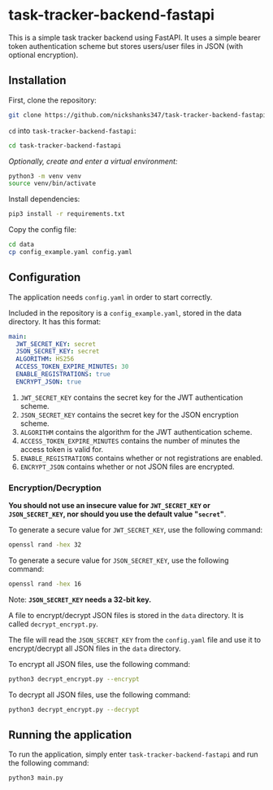# task-tracker-backend-fastapi

This is a simple task tracker backend using FastAPI. It uses a simple bearer token authentication scheme but stores users/user files in JSON (with optional encryption).

## Installation

First, clone the repository:

```bash
git clone https://github.com/nickshanks347/task-tracker-backend-fastapi
```

`cd` into `task-tracker-backend-fastapi`:

```bash
cd task-tracker-backend-fastapi
```

*Optionally, create and enter a virtual environment:*

```bash
python3 -m venv venv
source venv/bin/activate
```

Install dependencies:

```bash
pip3 install -r requirements.txt
```

Copy the config file:

```bash
cd data
cp config_example.yaml config.yaml
```

## Configuration

The application needs `config.yaml` in order to start correctly.

Included in the repository is a `config_example.yaml`, stored in the data directory. It has this format:

```yaml
main:
  JWT_SECRET_KEY: secret
  JSON_SECRET_KEY: secret
  ALGORITHM: HS256
  ACCESS_TOKEN_EXPIRE_MINUTES: 30
  ENABLE_REGISTRATIONS: true
  ENCRYPT_JSON: true
```

1. `JWT_SECRET_KEY` contains the secret key for the JWT authentication scheme.
2. `JSON_SECRET_KEY` contains the secret key for the JSON encryption scheme.
3. `ALGORITHM` contains the algorithm for the JWT authentication scheme.
4. `ACCESS_TOKEN_EXPIRE_MINUTES` contains the number of minutes the access token is valid for.
5. `ENABLE_REGISTRATIONS` contains whether or not registrations are enabled.
6. `ENCRYPT_JSON` contains whether or not JSON files are encrypted.

### Encryption/Decryption

**You should not use an insecure value for `JWT_SECRET_KEY` or `JSON_SECRET_KEY`, nor should you use the default value "`secret`"**.

To generate a secure value for `JWT_SECRET_KEY`, use the following command:

```bash
openssl rand -hex 32
```

To generate a secure value for `JSON_SECRET_KEY`, use the following command:

```bash
openssl rand -hex 16
```

Note: **`JSON_SECRET_KEY` needs a 32-bit key.**

A file to encrypt/decrypt JSON files is stored in the `data` directory. It is called `decrypt_encrypt.py`.

The file will read the `JSON_SECRET_KEY` from the `config.yaml` file and use it to encrypt/decrypt all JSON files in the `data` directory.

To encrypt all JSON files, use the following command:

```bash
python3 decrypt_encrypt.py --encrypt
```

To decrypt all JSON files, use the following command:

```bash
python3 decrypt_encrypt.py --decrypt
```

## Running the application

To run the application, simply enter `task-tracker-backend-fastapi` and run the following command:

```bash
python3 main.py
```
